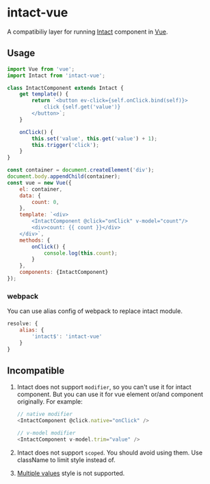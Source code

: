 # intact-vue

A compatibiliy layer for running [Intact][1] component in [Vue][2].

## Usage

```js
import Vue from 'vue';
import Intact from 'intact-vue';

class IntactComponent extends Intact {
    get template() {
        return `<button ev-click={self.onClick.bind(self)}>
            click {self.get('value')}
        </button>`;
    }

    onClick() {
        this.set('value', this.get('value') + 1);
        this.trigger('click');
    }
}

const container = document.createElement('div');
document.body.appendChild(container);
const vue = new Vue({
    el: container,
    data: {
        count: 0,
    },
    template: `<div>
        <IntactComponent @click="onClick" v-model="count"/>
        <div>count: {{ count }}</div>
    </div>`,
    methods: {
        onClick() {
            console.log(this.count);
        }
    },
    components: {IntactComponent}
});
```

### webpack

You can use alias config of webpack to replace intact module.

```js
resolve: {
    alias: {
        'intact$': 'intact-vue'
    }
}
```

## Incompatible

1. Intact does not support `modifier`, so you can't use it for intact component.
But you can use it for vue element or/and component originally. For example:

    ```js
    // native modifier
    <IntactComponent @click.native="onClick" />

    // v-model modifier
    <IntactComponent v-model.trim="value" />
    ```

2. Intact does not support `scoped`. You should avoid using them. 
Use className to limit style instead of.

3. [Multiple values][3] style is not supported.

[1]: http://javey.github.io/intact
[2]: https://vuejs.org
[3]: https://vuejs.org/v2/guide/class-and-style.html#Multiple-Values
